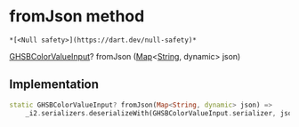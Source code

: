 


# fromJson method




    *[<Null safety>](https://dart.dev/null-safety)*




[GHSBColorValueInput](../../third_party_yonomi_graphql_schema_schema.docs.schema.gql/GHSBColorValueInput-class.md)? fromJson
([Map](https://api.flutter.dev/flutter/dart-core/Map-class.html)&lt;[String](https://api.flutter.dev/flutter/dart-core/String-class.html), dynamic> json)








## Implementation

```dart
static GHSBColorValueInput? fromJson(Map<String, dynamic> json) =>
    _i2.serializers.deserializeWith(GHSBColorValueInput.serializer, json);
```







